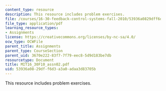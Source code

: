 ```yaml
---
content_type: resource
description: This resource includes problem exercises.
file: /courses/16-30-feedback-control-systems-fall-2010/53936a0829dff6d3a3a0adaa3d83705b_MIT16_30F10_assn02.pdf
file_type: application/pdf
learning_resource_types:
- Assignments
license: https://creativecommons.org/licenses/by-nc-sa/4.0/
ocw_type: OCWFile
parent_title: Assignments
parent_type: CourseSection
parent_uid: 3670e222-83f7-7f79-eec8-5d9d183be7db
resourcetype: Document
title: MIT16_30F10_assn02.pdf
uid: 53936a08-29df-f6d3-a3a0-adaa3d83705b
---
```

This resource includes problem exercises.